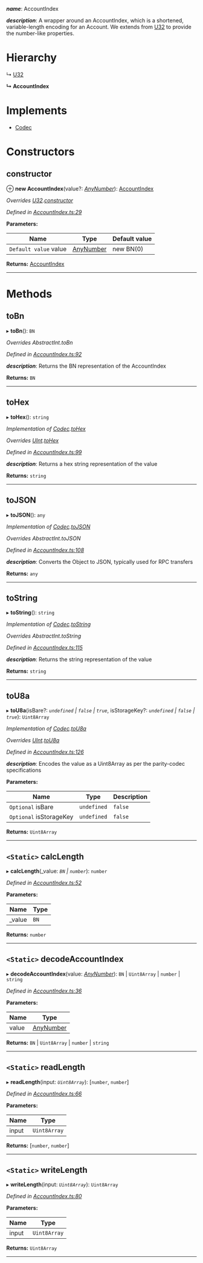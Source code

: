 

*__name__*: AccountIndex

*__description__*: A wrapper around an AccountIndex, which is a shortened, variable-length encoding for an Account. We extends from [U32](_u32_.u32.md) to provide the number-like properties.

# Hierarchy

↳  [U32](_u32_.u32.md)

**↳ AccountIndex**

# Implements

* [Codec](../interfaces/_types_.codec.md)

# Constructors

<a id="constructor"></a>

##  constructor

⊕ **new AccountIndex**(value?: *[AnyNumber](../modules/_types_.md#anynumber)*): [AccountIndex](_accountindex_.accountindex.md)

*Overrides [U32](_u32_.u32.md).[constructor](_u32_.u32.md#constructor)*

*Defined in [AccountIndex.ts:29](https://github.com/polkadot-js/api/blob/b5d49eb/packages/types/src/AccountIndex.ts#L29)*

**Parameters:**

| Name | Type | Default value |
| ------ | ------ | ------ |
| `Default value` value | [AnyNumber](../modules/_types_.md#anynumber) |  new BN(0) |

**Returns:** [AccountIndex](_accountindex_.accountindex.md)

___

# Methods

<a id="tobn"></a>

##  toBn

▸ **toBn**(): `BN`

*Overrides AbstractInt.toBn*

*Defined in [AccountIndex.ts:92](https://github.com/polkadot-js/api/blob/b5d49eb/packages/types/src/AccountIndex.ts#L92)*

*__description__*: Returns the BN representation of the AccountIndex

**Returns:** `BN`

___
<a id="tohex"></a>

##  toHex

▸ **toHex**(): `string`

*Implementation of [Codec](../interfaces/_types_.codec.md).[toHex](../interfaces/_types_.codec.md#tohex)*

*Overrides [UInt](_codec_uint_.uint.md).[toHex](_codec_uint_.uint.md#tohex)*

*Defined in [AccountIndex.ts:99](https://github.com/polkadot-js/api/blob/b5d49eb/packages/types/src/AccountIndex.ts#L99)*

*__description__*: Returns a hex string representation of the value

**Returns:** `string`

___
<a id="tojson"></a>

##  toJSON

▸ **toJSON**(): `any`

*Implementation of [Codec](../interfaces/_types_.codec.md).[toJSON](../interfaces/_types_.codec.md#tojson)*

*Overrides AbstractInt.toJSON*

*Defined in [AccountIndex.ts:108](https://github.com/polkadot-js/api/blob/b5d49eb/packages/types/src/AccountIndex.ts#L108)*

*__description__*: Converts the Object to JSON, typically used for RPC transfers

**Returns:** `any`

___
<a id="tostring"></a>

##  toString

▸ **toString**(): `string`

*Implementation of [Codec](../interfaces/_types_.codec.md).[toString](../interfaces/_types_.codec.md#tostring)*

*Overrides AbstractInt.toString*

*Defined in [AccountIndex.ts:115](https://github.com/polkadot-js/api/blob/b5d49eb/packages/types/src/AccountIndex.ts#L115)*

*__description__*: Returns the string representation of the value

**Returns:** `string`

___
<a id="tou8a"></a>

##  toU8a

▸ **toU8a**(isBare?: *`undefined` | `false` | `true`*, isStorageKey?: *`undefined` | `false` | `true`*): `Uint8Array`

*Implementation of [Codec](../interfaces/_types_.codec.md).[toU8a](../interfaces/_types_.codec.md#tou8a)*

*Overrides [UInt](_codec_uint_.uint.md).[toU8a](_codec_uint_.uint.md#tou8a)*

*Defined in [AccountIndex.ts:126](https://github.com/polkadot-js/api/blob/b5d49eb/packages/types/src/AccountIndex.ts#L126)*

*__description__*: Encodes the value as a Uint8Array as per the parity-codec specifications

**Parameters:**

| Name | Type | Description |
| ------ | ------ | ------ |
| `Optional` isBare | `undefined` | `false` | `true` |  true when the value has none of the type-specific prefixes (internal) |
| `Optional` isStorageKey | `undefined` | `false` | `true` |  true when encoded as part of a key, taking case of specific logic |

**Returns:** `Uint8Array`

___
<a id="calclength"></a>

## `<Static>` calcLength

▸ **calcLength**(_value: *`BN` | `number`*): `number`

*Defined in [AccountIndex.ts:52](https://github.com/polkadot-js/api/blob/b5d49eb/packages/types/src/AccountIndex.ts#L52)*

**Parameters:**

| Name | Type |
| ------ | ------ |
| _value | `BN` | `number` |

**Returns:** `number`

___
<a id="decodeaccountindex"></a>

## `<Static>` decodeAccountIndex

▸ **decodeAccountIndex**(value: *[AnyNumber](../modules/_types_.md#anynumber)*): `BN` | `Uint8Array` | `number` | `string`

*Defined in [AccountIndex.ts:36](https://github.com/polkadot-js/api/blob/b5d49eb/packages/types/src/AccountIndex.ts#L36)*

**Parameters:**

| Name | Type |
| ------ | ------ |
| value | [AnyNumber](../modules/_types_.md#anynumber) |

**Returns:** `BN` | `Uint8Array` | `number` | `string`

___
<a id="readlength"></a>

## `<Static>` readLength

▸ **readLength**(input: *`Uint8Array`*): [`number`, `number`]

*Defined in [AccountIndex.ts:66](https://github.com/polkadot-js/api/blob/b5d49eb/packages/types/src/AccountIndex.ts#L66)*

**Parameters:**

| Name | Type |
| ------ | ------ |
| input | `Uint8Array` |

**Returns:** [`number`, `number`]

___
<a id="writelength"></a>

## `<Static>` writeLength

▸ **writeLength**(input: *`Uint8Array`*): `Uint8Array`

*Defined in [AccountIndex.ts:80](https://github.com/polkadot-js/api/blob/b5d49eb/packages/types/src/AccountIndex.ts#L80)*

**Parameters:**

| Name | Type |
| ------ | ------ |
| input | `Uint8Array` |

**Returns:** `Uint8Array`

___

